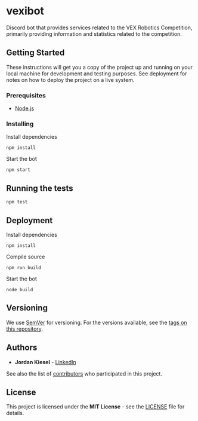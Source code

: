 # vexibot

Discord bot that provides services related to the VEX Robotics Competition, primarily providing information and statistics related to the competition.

## Getting Started

These instructions will get you a copy of the project up and running on your local machine for development and testing purposes. See deployment for notes on how to deploy the project on a live system.

### Prerequisites

- [Node.js](https://nodejs.org/)

### Installing

Install dependencies

```sh-session
npm install
```

Start the bot

```sh-session
npm start
```

## Running the tests

```sh-session
npm test
```

## Deployment

Install dependencies

```sh-session
npm install
```

Compile source

```sh-session
npm run build
```

Start the bot

```sh-session
node build
```

## Versioning

We use [SemVer](https://semver.org/) for versioning. For the versions available, see the [tags on this repository](https://github.com/jtkiesel/vexibot/tags).

## Authors

- **Jordan Kiesel** - [LinkedIn](https://www.linkedin.com/in/jtkiesel/)

See also the list of [contributors](https://github.com/jtkiesel/vexibot/contributors) who participated in this project.

## License

This project is licensed under the **MIT License** - see the [LICENSE](LICENSE) file for details.
